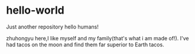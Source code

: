 # hello-world
Just another repository
hello  humans!

zhuhongyu here,I like myself and my family(that's what i am made of!).
I've had tacos on the moon and find  them far superior to Earth tacos.
